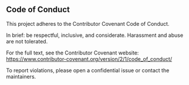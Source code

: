 ## Code of Conduct

This project adheres to the Contributor Covenant Code of Conduct.

In brief: be respectful, inclusive, and considerate. Harassment and abuse are not tolerated.

For the full text, see the Contributor Covenant website: <https://www.contributor-covenant.org/version/2/1/code_of_conduct/>

To report violations, please open a confidential issue or contact the maintainers.
